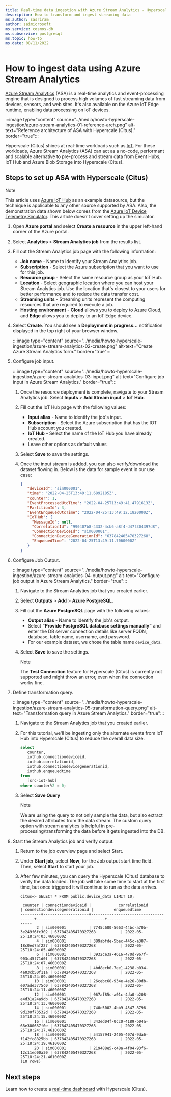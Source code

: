 ```yaml
---
title: Real-time data ingestion with Azure Stream Analytics - Hyperscale (Citus) - Azure DB for PostgreSQL
description: How to transform and ingest streaming data
ms.author: sasriram
author: saimicrosoft
ms.service: cosmos-db
ms.subservice: postgresql
ms.topic: how-to
ms.date: 08/11/2022
---
```


# How to ingest data using Azure Stream Analytics

[Azure Stream
Analytics](https://azure.microsoft.com/services/stream-analytics/#features)
(ASA) is a real-time analytics and event-processing engine that is designed to
process high volumes of fast streaming data from devices, sensors, and web
sites. It's also available on the Azure IoT Edge runtime, enabling data
processing on IoT devices.

:::image type="content" source="../media/howto-hyperscale-ingestion/azure-stream-analytics-01-reference-arch.png" alt-text="Reference architecture of ASA with Hyperscale (Citus)." border="true":::

Hyperscale (Citus) shines at real-time workloads such as
[IoT](quickstart-build-scalable-apps-model-high-throughput.md). For these workloads,
Azure Stream Analytics (ASA) can act as a no-code, performant and scalable
alternative to pre-process and stream data from Event Hubs, IoT Hub and Azure
Blob Storage into Hyperscale (Citus).

## Steps to set up ASA with Hyperscale (Citus)

> [!NOTE]
>
> This article uses [Azure IoT Hub](../../iot-hub/iot-concepts-and-iot-hub.md)
> as an example datasource, but the technique is applicable to any other source
> supported by ASA. Also, the demonstration data shown below comes from the
> [Azure IoT Device Telemetry
> Simulator](https://github.com/Azure-Samples/Iot-Telemetry-Simulator). This
> article doesn't cover setting up the simulator.

1. Open **Azure portal** and select **Create a resource** in the upper left-hand corner of the Azure portal.
1. Select **Analytics** > **Stream Analytics job** from the results list.
1. Fill out the Stream Analytics job page with the following information:
   * **Job name** - Name to identify your Stream Analytics job.
   * **Subscription** - Select the Azure subscription that you want to use for this job.
   * **Resource group** - Select the same resource group as your IoT Hub.
   * **Location** - Select geographic location where you can host your Stream Analytics job. Use the location that's closest to your users for better performance and to reduce the data transfer cost.
   * **Streaming units** - Streaming units represent the computing resources that are required to execute a job.
   * **Hosting environment** - **Cloud** allows you to deploy to Azure Cloud, and **Edge** allows you to deploy to an IoT Edge device.
1. Select **Create**. You should see a **Deployment in progress...** notification displayed in the top right of your browser window.

   :::image type="content" source="../media/howto-hyperscale-ingestion/azure-stream-analytics-02-create.png" alt-text="Create Azure Stream Analytics form." border="true":::

1. Configure job input.

   :::image type="content" source="../media/howto-hyperscale-ingestion/azure-stream-analytics-03-input.png" alt-text="Configure job input in Azure Stream Analytics." border="true":::

   1. Once the resource deployment is complete, navigate to your Stream Analytics
      job. Select **Inputs** > **Add Stream input** > **IoT Hub**.

   1. Fill out the IoT Hub page with the following values:
      * **Input alias** - Name to identify the job's input.
      * **Subscription** - Select the Azure subscription that has the IOT Hub account you created.
      * **IoT Hub** – Select the name of the IoT Hub you have already created.
      * Leave other options as default values
   1. Select **Save** to save the settings.
   1. Once the input stream is added, you can also verify/download the dataset flowing in.
      Below is the data for sample event in our use case:

      ```json
      {
         "deviceId": "sim000001",
         "time": "2022-04-25T13:49:11.6892185Z",
         "counter": 1,
         "EventProcessedUtcTime": "2022-04-25T13:49:41.4791613Z",
         "PartitionId": 3,
         "EventEnqueuedUtcTime": "2022-04-25T13:49:12.1820000Z",
         "IoTHub": {
           "MessageId": null,
           "CorrelationId": "990407b8-4332-4cb6-a8f4-d47f304397d8",
           "ConnectionDeviceId": "sim000001",
           "ConnectionDeviceGenerationId": "637842405470327268",
           "EnqueuedTime": "2022-04-25T13:49:11.7060000Z"
         }
      }
      ```

1. Configure Job Output.

   :::image type="content" source="../media/howto-hyperscale-ingestion/azure-stream-analytics-04-output.png" alt-text="Configure job output in Azure Stream Analytics." border="true":::

   1. Navigate to the Stream Analytics job that you created earlier.
   1. Select **Outputs** > **Add** > **Azure PostgreSQL**.
   1. Fill out the **Azure PostgreSQL** page with the following values:
      * **Output alias** - Name to identify the job's output.
      * Select **"Provide PostgreSQL database settings manually"** and enter the DB server connection details like server FQDN, database, table name, username, and password.
      * For our example dataset, we chose the table name `device_data`.
   1. Select **Save** to save the settings.

      > [!NOTE]
      > The **Test Connection** feature for Hyperscale (Citus) is currently not
      > supported and might throw an error, even when the connection works fine.

1. Define transformation query.

   :::image type="content" source="../media/howto-hyperscale-ingestion/azure-stream-analytics-05-transformation-query.png" alt-text="Transformation query in Azure Stream Analytics." border="true":::

   1. Navigate to the Stream Analytics job that you created earlier.
   1. For this tutorial, we'll be ingesting only the alternate events from IoT Hub into Hyperscale (Citus) to reduce the overall data size.

      ```sql
      select
         counter,
         iothub.connectiondeviceid,
         iothub.correlationid,
         iothub.connectiondevicegenerationid,
         iothub.enqueuedtime
      from
         [src-iot-hub]
      where counter%2 = 0;
      ```

   1. Select **Save Query**

      > [!NOTE]
      > We are using the query to not only sample the data, but also extract the
      > desired attributes from the data stream. The custom query option with
      > stream analytics is helpful in pre-processing/transforming the data
      > before it gets ingested into the DB.

1. Start the Stream Analytics job and verify output.

   1. Return to the job overview page and select Start.
   1. Under **Start job**, select **Now**, for the Job output start time field. Then, select **Start** to start your job.
   1. After few minutes, you can query the Hyperscale (Citus) database to verify the data loaded. The job will take some time to start at the first time, but once triggered it will continue to run as the data arrives.

      ```
      citus=> SELECT * FROM public.device_data LIMIT 10;

       counter | connectiondeviceid |            correlationid             | connectiondevicegenerationid |         enqueuedtime
      ---------+--------------------+--------------------------------------+------------------------------+------------------------------
             2 | sim000001          | 7745c600-5663-44bc-a70b-3e249f6fc302 | 637842405470327268           | 2022-05-25T18:24:03.4600000Z
             4 | sim000001          | 389abfde-5bec-445c-a387-18c0ed7af227 | 637842405470327268           | 2022-05-25T18:24:05.4600000Z
             6 | sim000001          | 3932ce3a-4616-470d-967f-903c45f71d0f | 637842405470327268           | 2022-05-25T18:24:07.4600000Z
             8 | sim000001          | 4bd8ecb0-7ee1-4238-b034-4e03cb50f11a | 637842405470327268           | 2022-05-25T18:24:09.4600000Z
            10 | sim000001          | 26cebc68-934e-4e26-80db-e07ade3775c0 | 637842405470327268           | 2022-05-25T18:24:11.4600000Z
            12 | sim000001          | 067af85c-a01c-4da0-b208-e4d31a24a9db | 637842405470327268           | 2022-05-25T18:24:13.4600000Z
            14 | sim000001          | 740e5002-4bb9-4547-8796-9d130f73532d | 637842405470327268           | 2022-05-25T18:24:15.4600000Z
            16 | sim000001          | 343ed04f-0cc0-4189-b04a-68e300637f0e | 637842405470327268           | 2022-05-25T18:24:17.4610000Z
            18 | sim000001          | 54157941-2405-407d-9da6-f142fc8825bb | 637842405470327268           | 2022-05-25T18:24:19.4610000Z
            20 | sim000001          | 219488e5-c48a-4f04-93f6-12c11ed00a30 | 637842405470327268           | 2022-05-25T18:24:21.4610000Z
      (10 rows)
      ```

## Next steps

Learn how to create a [real-time
dashboard](tutorial-design-database-realtime.md) with Hyperscale (Citus).

